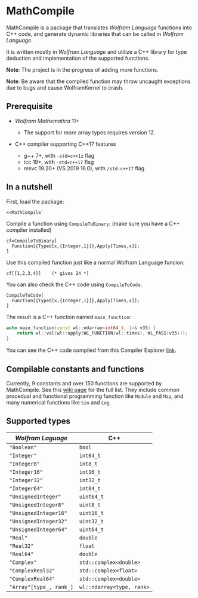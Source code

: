 # MathCompile

MathCompile is a package that translates *Wolfram Language* functions into C++ code, and generate dynamic libraries that can be called in *Wolfram Language*.

It is written mostly in *Wolfram Language* and utilize a C++ library for type deduction and implementation of the supported functions.

**Note**: The project is in the progress of adding more functions.

**Note**: Be aware that the compiled function may throw uncaught exceptions due to bugs and cause WolframKernel to crash. 

## Prerequisite

- *Wolfram Mathematica* 11+

  - The support for more array types requires version 12.

- C++ compiler supporting C++17 features

  - g++ 7+, with `-std=c++1z` flag
  - icc 19+, with `-std=c++17` flag
  - msvc 19.20+ (VS 2019 16.0), with `/std:c++17` flag

## In a nutshell

First, load the package:
```
<<MathCompile`
```
Compile a function using `CompileToBinary`: (make sure you have a C++ compiler installed)
```
cf=CompileToBinary[
  Function[{Typed[x,{Integer,1}]},Apply[Times,x]];
]
```
Use this compiled function just like a normal Wolfram Language funcion:
```
cf[{1,2,3,4}]    (* gives 24 *)
```

You can also check the C++ code using `CompileToCode`:
```
CompileToCode[
  Function[{Typed[x,{Integer,1}]},Apply[Times,x]];
]
```
The result is a C++ function named `main_function`:
```c++
auto main_function(const wl::ndarray<int64_t, 1>& v35) {
    return wl::val(wl::apply(WL_FUNCTION(wl::times), WL_PASS(v35)));
}
```
You can see the C++ code compiled from this Compiler Explorer [link](https://godbolt.org/z/7A9O5O).

## Compilable constants and functions

Currently, 9 constants and over 150 functions are supported by MathCompile. See this [wiki page](https://github.com/njpipeorgan/MathCompile/wiki/Compilable-Constants-and-Functions) for the full list. They include common procedual and functional programming function like `Module` and `Map`, and many numerical functions like `Sin` and `Log`. 

## Supported types

| *Wolfram Laguage*       | C++                       |
| ----------------------- | ------------------------- |
| `"Boolean"`             | `bool`                    |
| `"Integer"`             | `int64_t`                 |
| `"Integer8"`            | `int8_t`                  |
| `"Integer16"`           | `int16_t`                 |
| `"Integer32"`           | `int32_t`                 |
| `"Integer64"`           | `int64_t`                 |
| `"UnsignedInteger"`     | `uint64_t`                |
| `"UnsignedInteger8"`    | `uint8_t`                 |
| `"UnsignedInteger16"`   | `uint16_t`                |
| `"UnsignedInteger32"`   | `uint32_t`                |
| `"UnsignedInteger64"`   | `uint64_t`                |
| `"Real"`                | `double`                  |
| `"Real32"`              | `float`                   |
| `"Real64"`              | `double`                  |
| `"Complex"`             | `std::complex<double>`    |
| `"ComplexReal32"`       | `std::complex<float>`     |
| `"ComplexReal64"`       | `std::complex<double>`    |
| `"Array"[type_, rank_]` | `wl::ndarray<type, rank>` |
